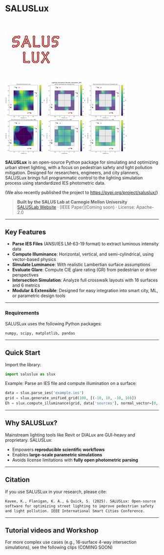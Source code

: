 # SALUSLux

<img src="doc/SALUSLuxLogo.png" alt="SALUSLux logo" width="200"/> <img src="doc/Ascenario_265_results.png" alt="SALUSLux logo" width="400"/>

**SALUSLux** is an open-source Python package for simulating and optimizing urban street lighting, with a focus on pedestrian safety and light pollution mitigation. Designed for researchers, engineers, and city planners, SALUSLux brings full programmatic control to the lighting simulation process using standardized IES photometric data.

(We also recently published the project to https://pypi.org/project/saluslux/)

> **Built by the SALUS Lab at Carnegie Mellon University**  
> [SALUSLab Website](https://www.flanigansaluslab.com) · [IEEE Paper](Coming soon) · License: Apache-2.0

---

## Key Features

- **Parse IES Files** (ANSI/IES LM-63-19 format) to extract luminous intensity data  
- **Compute Illuminance**: Horizontal, vertical, and semi-cylindrical, using vector-based physics  
- **Simulate Luminance**: With realistic Lambertian surface assumptions  
- **Evaluate Glare**: Compute CIE glare rating (GR) from pedestrian or driver perspectives  
- **Intersection Simulation**: Analyze full crosswalk layouts with 16 surfaces and 6 metrics  
- **Modular & Extensible**: Designed for easy integration into smart city, ML, or parametric design tools  

---
### Requirements

SALUSLux uses the following Python packages:

```
numpy, scipy, matplotlib, pandas
```

---

## Quick Start

Import the library:

```python
import saluslux as slux
```

Example: Parse an IES file and compute illumination on a surface:

```python
data = slux.parse_ies('example.ies')
grid = slux.generate_unified_grid(100, [(-10, 10, -10, 10)])
Eh = slux.compute_illuminance(grid, data['sources'], normal_vector=[0, 0, 1])
```



---

## Why SALUSLux?

Mainstream lighting tools like Revit or DIALux are GUI-heavy and proprietary. SALUSLux:

- Empowers **reproducible scientific workflows**
- Enables **large-scale parametric simulations**
- Avoids license limitations with **fully open photometric parsing**

---
## Citation

If you use SALUSLux in your research, please cite:

```
Kavee, K., Flanigan, K. A., & Quick, S. (2025). SALUSLux: Open-source software for optimizing street lighting to improve pedestrian safety and light pollution. IEEE International Smart Cities Conference.
```

---

## Tutorial videos and Workshop

For more complex use cases (e.g., 16-surface 4-way intersection simulations), see the following clips (COMING SOON)
